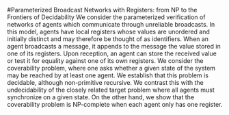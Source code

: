 #Parameterized Broadcast Networks with Registers: from NP to the Frontiers of Decidability
We consider the parameterized verification of networks of agents which communicate through unreliable broadcasts. In this model, agents have local registers whose values are unordered and initially distinct and may therefore be thought of as identifiers. When an agent broadcasts a message, it appends to the message the value stored in one of its registers. Upon reception, an agent can store the received value or test it for equality against one of its own registers. 
We consider the coverability problem, where one asks whether a given state of the system may be reached by at least one agent. We establish that this problem is decidable, although non-primitive recursive. We contrast this with the undecidability of the closely related target problem where all agents must synchronize on a given state. On the other hand, we show that the coverability problem is NP-complete when each agent only has one register.
